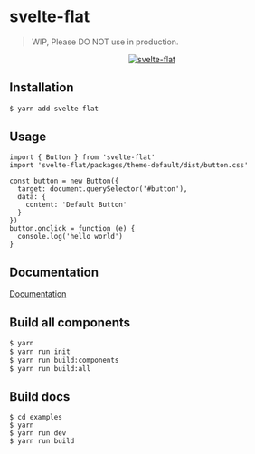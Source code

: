 # svelte-flat
> WIP, Please DO NOT use in production.

<p align="center">
  <a href="https://jikkai.github.io/svelte-flat/">
    <img alt="svelte-flat" src="https://github.com/jikkai/svelte-flat/raw/master/examples/src/assets/logo.png">
  </a>
</p>

## Installation
```bash
$ yarn add svelte-flat
```

## Usage
```
import { Button } from 'svelte-flat'
import 'svelte-flat/packages/theme-default/dist/button.css'

const button = new Button({
  target: document.querySelector('#button'),
  data: {
    content: 'Default Button'
  }
})
button.onclick = function (e) {
  console.log('hello world')
}
```

## Documentation
[Documentation](https://jikkai.github.io/svelte-flat/)

## Build all components
```bash
$ yarn 
$ yarn run init
$ yarn run build:components
$ yarn run build:all
```

## Build docs
```
$ cd examples
$ yarn
$ yarn run dev
$ yarn run build
```